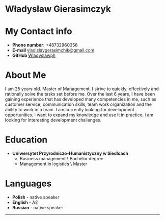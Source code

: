 # **Władysław Gierasimczyk**

# **My Contact info**

* **Phone number:** \+48732960356
* **E-mail** vladislavgerasimchik@gmail.com
* **GitHub** [Wladyslawph](https://github.com/wladyslawph)

# **About Me**

I am 25 years old. Master of Management. I strive to quickly, effectively and rationally solve the tasks set before me. Over the last 6 years, I have been gaining experience that has developed many competencies in me, such as customer service, communication skills, team work organization and the ability to work in a team. I am currently looking for development opportunities. I want to expand my knowledge and use it in practice. I am looking for interesting development challenges.

# **Education**

* **Uniwersytet Przyrodniczo-Humanistyczny w Siedlcach**
    * Business management \\ Bachelor degree
    * Management in logistics \\ Master
# **Languages**

* **Polish** - native speaker
* **English** - A2
* **Russian** - native speaker
---

